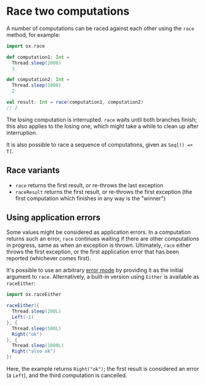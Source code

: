 # Race two computations

A number of computations can be raced against each other using the `race` method, for example:

```scala mdoc:compile-only
import ox.race

def computation1: Int =
  Thread.sleep(2000)
  1

def computation2: Int =
  Thread.sleep(1000)
  2

val result: Int = race(computation1, computation2)
// 2
```

The losing computation is interrupted. `race` waits until both branches finish; this also applies to the losing one, 
which might take a while to clean up after interruption.

It is also possible to race a sequence of computations, given as `Seq[() => T]`.

## Race variants

* `race` returns the first result, or re-throws the last exception
* `raceResult` returns the first result, or re-throws the first exception (the first computation which finishes in any 
  way is the "winner")

## Using application errors

Some values might be considered as application errors. In a computation returns such an error, `race` continues waiting
if there are other computations in progress, same as when an exception is thrown. Ultimately, `race` either throws
the first exception, or the first application error that has been reported (whichever comes first).

It's possible to use an arbitrary [error mode](error-handling.md) by providing it as the initial argument to `race`.
Alternatively, a built-in version using `Either` is available as `raceEither`:

```scala mdoc:compile-only
import ox.raceEither

raceEither({
  Thread.sleep(200L)
  Left(-1)
}, {
  Thread.sleep(500L)
  Right("ok")
}, {
  Thread.sleep(1000L)
  Right("also ok")
})
```

Here, the example returns `Right("ok")`; the first result is considered an error (a `Left`), and the third computation
is cancelled.


